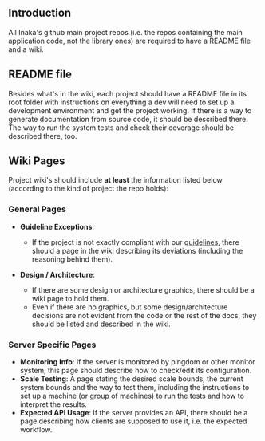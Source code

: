 ## Introduction
All Inaka's github main project repos (i.e. the repos containing the main application code, not the library ones) are required to have a README file and a wiki.

## README file
Besides what's in the wiki, each project should have a README file in its root folder with instructions on everything a dev will need to set up a development environment and get the project working. If there is a way to generate documentation from source code, it should be described there. The way to run the system tests and check their coverage should be described there, too.

## Wiki Pages
Project wiki's should include **at least** the information listed below
(according to the kind of project the repo holds):

### General Pages
* **Guideline Exceptions**:
  - If the project is not exactly compliant with our [guidelines](README.md), there should a page in the wiki describing its deviations (including the reasoning behind them).

* **Design / Architecture**:
  - If there are some design or architecture graphics, there should be a wiki page to hold them.
  - Even if there are no graphics, but some design/architecture decisions are  not evident from the code or the rest of the docs, they should be listed and described in the wiki.

### Server Specific Pages
* **Monitoring Info**: If the server is monitored by pingdom or other monitor
  system, this page should describe how to check/edit its configuration.
* **Scale Testing**: A page stating the desired scale bounds, the current system bounds and the way to test them, including the instructions to set up a machine (or group of machines) to run the tests and how to interpret the results.
* **Expected API Usage**: If the server provides an API, there should be a page describing how clients are supposed to use it, i.e. the expected workflow.
